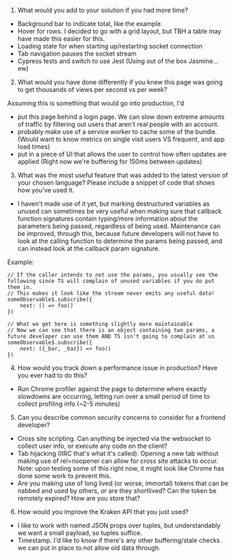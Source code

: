 1. What would you add to your solution if you had more time? 

- Background bar to indicate total, like the example. 
- Hover for rows. I decided to go with a grid layout, but TBH a table may have made this easier for this.
- Loading state for when starting up/restarting socket connection
- Tab navigation pauses the socket stream
- Cypress tests and switch to use Jest (Using out of the box Jasmine... ew)

2. What would you have done differently if you knew this page was going to get thousands of views per second vs per week? 

Assuming this is something that would go into production, I'd 
- put this page behind a login page. We can slow down extreme amounts of traffic by filtering out users that aren't real people with an account.
- probably make use of a service worker to cache some of the bundle. (Would want to know metrics on single visit users VS frequent, and app load times)
- put in a piece of UI that allows the user to control how often updates are applied (Right now we're buffering for 150ms between updates)

3. What was the most useful feature that was added to the latest version of your chosen language? Please include a snippet of code that shows how you've used it. 

- I haven't made use of it yet, but marking destructured variables as unused can sometimes be very useful when making sure that callback function signatures 
contain typing/more information about the parameters being passed, regardless of being used. Maintenance can be improved, through this, because future developers
will not have to look at the calling function to determine the params being passed, and can instead look at the callback param signature. 

Example:
```
// If the caller intends to not use the params, you usually see the following since TS will complain of unused variables if you do put them in.
// This makes it look like the stream never emits any useful data!
someObservable$.subscribe({
    next: () => foo()
})

// What we get here is something slightly more maintainable
// Now we can see that there is an object containing two params, a future developer can use them AND TS isn't going to complain at us
someObservable$.subscribe({
    next: ({_bar, _baz}) => foo()
})
```

4. How would you track down a performance issue in production? Have you ever had to do this?

- Run Chrome profiler against the page to determine where exactly slowdowns are occurring, letting run over a small period of time to collect profiling info (~2-5 minutes)

5. Can you describe common security concerns to consider for a frontend developer?

- Cross site scripting. Can anything be injected via the websocket to collect user info, or execute any code on the client?
- Tab hijacking (IIRC that's what it's called). Opening a new tab without making use of rel=noopener can allow for cross site attacks to occur.
Note: upon testing some of this right now, it might look like Chrome has done some work to prevent this.
- Are you making use of long lived (or worse, immortal) tokens that can be nabbed and used by others, or are they shortlived? Can the token be remotely expired? How are you store that?

6. How would you improve the Kraken API that you just used? 

- I like to work with named JSON props over tuples, but understandably we want a small payload, so tuples suffice.
- Timestamp. I'd like to know if there's any other buffering/stale checks we can put in place to not allow old data through.

